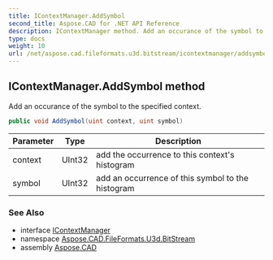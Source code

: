 ```yaml
---
title: IContextManager.AddSymbol
second_title: Aspose.CAD for .NET API Reference
description: IContextManager method. Add an occurance of the symbol to the specified context
type: docs
weight: 10
url: /net/aspose.cad.fileformats.u3d.bitstream/icontextmanager/addsymbol/
---
```

## IContextManager.AddSymbol method

Add an occurance of the symbol to the specified context.

```csharp
public void AddSymbol(uint context, uint symbol)
```

| Parameter | Type | Description |
| --- | --- | --- |
| context | UInt32 | add the occurrence to this context's histogram |
| symbol | UInt32 | add an occurrence of this symbol to the histogram |

### See Also

* interface [IContextManager](../)
* namespace [Aspose.CAD.FileFormats.U3d.BitStream](../../../aspose.cad.fileformats.u3d.bitstream/)
* assembly [Aspose.CAD](../../../)


